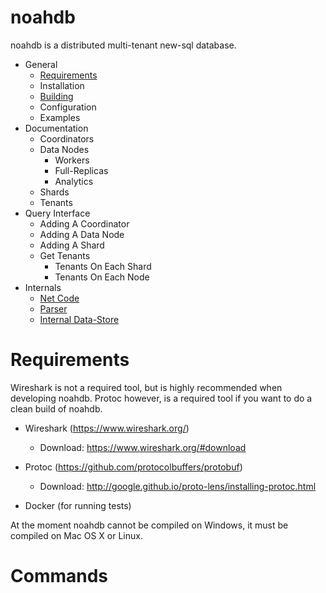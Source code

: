 # noahdb

noahdb is a distributed multi-tenant new-sql database.

- General
    - [Requirements](/docs/README.md#requirements)
    - Installation
    - [Building](/docs/Building.md)
    - Configuration
    - Examples
- Documentation
    - Coordinators
    - Data Nodes
        - Workers
        - Full-Replicas
        - Analytics
    - Shards
    - Tenants
- Query Interface
    - Adding A Coordinator
    - Adding A Data Node
    - Adding A Shard
    - Get Tenants
        - Tenants On Each Shard
        - Tenants On Each Node
- Internals
    - [Net Code](/docs/NetCode.md)
    - [Parser](/docs/Parser.md)
    - [Internal Data-Store](/docs/InternalDatastore.md)
    
# Requirements

Wireshark is not a required tool, but is highly recommended when developing noahdb.
Protoc however, is a required tool if you want to do a clean build of noahdb.

- Wireshark (https://www.wireshark.org/)
    - Download: https://www.wireshark.org/#download
    
    
- Protoc (https://github.com/protocolbuffers/protobuf)
    - Download: http://google.github.io/proto-lens/installing-protoc.html
    
- Docker (for running tests)
    
At the moment noahdb cannot be compiled on Windows, it must be compiled on Mac OS X or Linux.

# Commands
